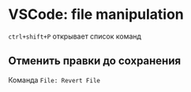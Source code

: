 # VSCode: file manipulation

`ctrl+shift+P` открывает список команд

## Отменить правки до сохранения

Команда `File: Revert File`